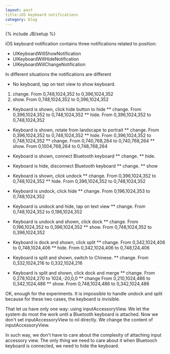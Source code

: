 ```yaml
---
layout: post
title:iOS keyboard notifications
category: blog
---
```

{% include JB/setup %}

iOS keyboard notification contains three notifications related to position:
* UIKeyboardWillShowNotification
* UIKeyboardWillHideNotification
* UIKeyboardWillChangeNotification

In different situations the notifications are different

* No keyboard, tap on text view to show keyboard.
1. change. From 0,748,1024,352 to 0,396,1024,352
2. show. From 0,748,1024,352 to 0,396,1024,352

* Keyboard is shown, click hide button to hide
** change. From 0,396,1024,352 to 0,748,1024,352
** hide. From 0,396,1024,352 to 0,748,1024,352

* Keyboard is shown, rotate from landscape to portrait
** change. From 0,396,1024,352 to 0,748,1024,352
** hide. From 0,396,1024,352 to 0,748,1024,352
** change. From 0,740,768,264 to 0,740,768,264
** show. From 0,1004,768,264 to 0,748,768,264

* Keyboard is shown, connect Bluetooth keyboard
** change.
** hide.

* Keyboard is hide, disconnect Bluetooth keyboard
** change.
** show

* Keyboard is shown, click undock
** change. From 0,396,1024,352 to 0,748,1024,352
** hide. From 0,396,1024,352 to 0,748,1024,352

* Keyboard is undock, click hide
** change. From 0,196,1024,353 to 0,748,1024,352

* Keyboard is undock and hide, tap on text view
** change. From 0,748,1024,352 to 0,196,1024,352

* Keyboard is undock and shown, click dock
** change. From 0,196,1024,352 to 0,396,1024,352
** show. From 0,748,1024,352 to 0,396,1024,352

* Keyboard is dock and shown, click split
** change. From 0,342,1024,406 to 0,748,1024,406
** hide. From 0,342,1024,406 to 0,748,124,406

* Keyboard is split and shown, switch to Chinese.
** change. From 0,332,1024,216 to 0,332,1024,216

* Keyboard is split and shown, click dock and merge
** change. From 0,278,1024,270 to 1024,-20,0,0
** change From 0,210,1024,486 to 0,342,1024,486
** show. From 0,748,1024,486 to 0,342,1024,486

OK, enough for the experiments. It is impossible to handle undock and split because for these two cases, the keyboard is invisible.

That let us have only one way: using inputAccessoryView. We let the system do most the work until a Bluetooth keyboard is attached. Now we don't set inputAccessoryView to nil directly. We change the content of inputAccessoryView.

In such way, we don't have to care about the complexity of attaching input accessory view. The only thing we need to care about it when Bluetooch keyboard is connected, we need to hide the keyboard.
